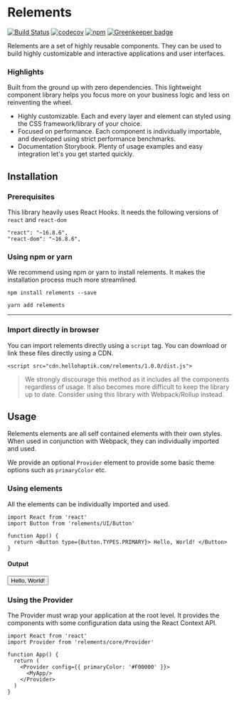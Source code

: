 # Relements

[![Build Status](https://travis-ci.com/hellohaptik/relements.svg?token=rergqhB6eJSbetzoHGCs&branch=master)](https://travis-ci.com/hellohaptik/relements) [![codecov](https://codecov.io/gh/hellohaptik/relements/branch/master/graph/badge.svg?token=eqHpHxVoaa)](https://codecov.io/gh/hellohaptik/relements)
[![npm](https://img.shields.io/npm/v/relements?color=%2362D444)](https://www.npmjs.com/package/relements)
[![Greenkeeper badge](https://badges.greenkeeper.io/hellohaptik/relements.svg)](https://greenkeeper.io/)


Relements are a set of highly reusable components. They can be used to build highly customizable and interactive applications and user interfaces.

### Highlights

Built from the ground up with zero dependencies. This lightweight component library helps you focus more on your business logic and less on reinventing the wheel.

- Highly customizable. Each and every layer and element can styled using the CSS framework/library of your choice.
- Focused on performance. Each component is individually importable, and developed using strict performance benchmarks.
- Documentation Storybook. Plenty of usage examples and easy integration let's you get started quickly.

## Installation

### Prerequisites

This library heavily uses React Hooks. It needs the following versions of `react` and `react-dom`

```
"react": "~16.8.6",
"react-dom": "~16.8.6",
```


### Using npm or yarn

We recommend using npm or yarn to install relements. It makes the installation process much more streamlined.

```
npm install relements --save
```

```
yarn add relements
```

---

### Import directly in browser

You can import relements directly using a `script` tag. You can download or link these files directly using a CDN.

```
<script src="cdn.hellohaptik.com/relements/1.0.0/dist.js">
```

> We strongly discourage this method as it includes all the components regardless of usage. It also becomes more difficult to keep the library up to date. Consider using this library with Webpack/Rollup instead.

## Usage

Relements elements are all self contained elements with their own styles. When used in conjunction with Webpack, they can individually imported and used.

We provide an optional `Provider` element to provide some basic theme options such as `primaryColor` etc.

### Using elements

All the elements can be individually imported and used.

```
import React from 'react'
import Button from 'relements/UI/Button'

function App() {
  return <Button type={Button.TYPES.PRIMARY}> Hello, World! </Button>
}
```

#### Output

<CodeBlock>
  <Button type={Button.TYPES.PRIMARY}> Hello, World! </Button>
</CodeBlock>


### Using the Provider

The Provider must wrap your application at the root level. It provides the components with some configuration data using the React Context API.

```
import React from 'react'
import Provider from 'relements/core/Provider'

function App() {
  return (
    <Provider config={{ primaryColor: '#F00000' }}>
      <MyApp/>
    </Provider>
  )
}
```
